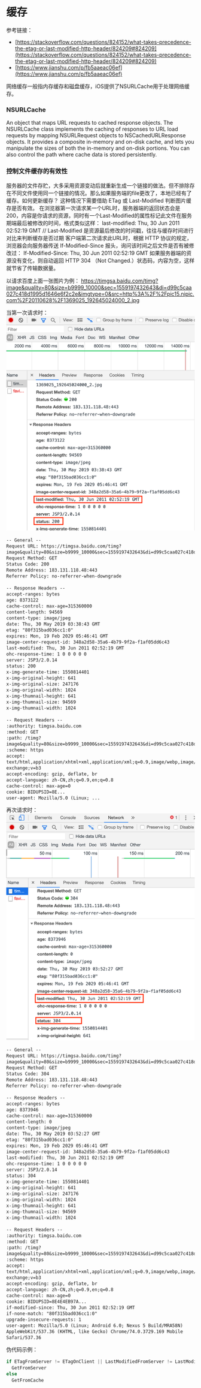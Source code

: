 # 缓存

参考链接：
- [https://stackoverflow.com/questions/824152/what-takes-precedence-the-etag-or-last-modified-http-header/824209#824209](https://stackoverflow.com/questions/824152/what-takes-precedence-the-etag-or-last-modified-http-header/824209#824209)
- [https://www.jianshu.com/p/fb5aaeac06ef](https://www.jianshu.com/p/fb5aaeac06ef)


网络缓存一般指内存缓存和磁盘缓存，iOS提供了NSURLCache用于处理网络缓存。

### NSURLCache
An object that maps URL requests to cached response objects.
The NSURLCache class implements the caching of responses to URL load requests by mapping NSURLRequest objects to NSCachedURLResponse objects. It provides a composite in-memory and on-disk cache, and lets you manipulate the sizes of both the in-memory and on-disk portions. You can also control the path where cache data is stored persistently.

### 控制文件缓存的有效性
服务器的文件存贮，大多采用资源变动后就重新生成一个链接的做法。但不排除存在不同文件使用同一个链接的情况。那么如果服务端的file更改了，本地已经有了缓存。如何更新缓存？
这种情况下需要借助 ETag 或 Last-Modified 判断图片缓存是否有效。
在浏览器第一次请求某一个URL时，服务器端的返回状态会是200，内容是你请求的资源，同时有一个Last-Modified的属性标记此文件在服务期端最后被修改的时间，格式类似这样：
last-modified: Thu, 30 Jun 2011 02:52:19 GMT // Last-Modified 是资源最后修改的时间戳，往往与缓存时间进行对比来判断缓存是否过期
客户端第二次请求此URL时，根据 HTTP 协议的规定，浏览器会向服务器传送 If-Modified-Since 报头，询问该时间之后文件是否有被修改过：
If-Modified-Since: Thu, 30 Jun 2011 02:52:19 GMT
如果服务器端的资源没有变化，则自动返回 HTTP 304 （Not Changed.）状态码，内容为空，这样就节省了传输数据量。

以请求百度上面一张图片为例：
https://timgsa.baidu.com/timg?image&quality=80&size=b9999_10000&sec=1559197432643&di=d99c5caa027c418d1995d1646e6f2c2e&imgtype=0&src=http%3A%2F%2Fpic15.nipic.com%2F20110628%2F1369025_192645024000_2.jpg

当第一次请求时：
![](./images/1.png)

```
-- General --
Request URL: https://timgsa.baidu.com/timg?image&quality=80&size=b9999_10000&sec=1559197432643&di=d99c5caa027c418d1995d1646e6f2c2e&imgtype=0&src=http%3A%2F%2Fpic15.nipic.com%2F20110628%2F1369025_192645024000_2.jpg
Request Method: GET
Status Code: 200 
Remote Address: 183.131.118.48:443
Referrer Policy: no-referrer-when-downgrade

-- Response Headers --
accept-ranges: bytes
age: 8373122
cache-control: max-age=315360000
content-length: 94569
content-type: image/jpeg
date: Thu, 30 May 2019 03:38:43 GMT
etag: "80f315bad036cc1:0"
expires: Mon, 19 Feb 2029 05:46:41 GMT
image-center-request-id: 348a2d58-35a6-4b79-9f2a-f1af05dd6c43
last-modified: Thu, 30 Jun 2011 02:52:19 GMT
ohc-response-time: 1 0 0 0 0 0
server: JSP3/2.0.14
status: 200
x-img-generate-time: 1550814401
x-img-original-height: 641
x-img-original-size: 247176
x-img-original-width: 1024
x-img-thumnail-height: 641
x-img-thumnail-size: 94569
x-img-thumnail-width: 1024

-- Request Headers --
:authority: timgsa.baidu.com
:method: GET
:path: /timg?image&quality=80&size=b9999_10000&sec=1559197432643&di=d99c5caa027c418d1995d1646e6f2c2e&imgtype=0&src=http%3A%2F%2Fpic15.nipic.com%2F20110628%2F1369025_192645024000_2.jpg
:scheme: https
accept: text/html,application/xhtml+xml,application/xml;q=0.9,image/webp,image/apng,*/*;q=0.8,application/signed-exchange;v=b3
accept-encoding: gzip, deflate, br
accept-language: zh-CN,zh;q=0.9,en;q=0.8
cache-control: max-age=0
cookie: BIDUPSID=8E...
user-agent: Mozilla/5.0 (Linux; ...
```
再次请求时：
![](./images/2.png)

```
-- General --
Request URL: https://timgsa.baidu.com/timg?image&quality=80&size=b9999_10000&sec=1559197432643&di=d99c5caa027c418d1995d1646e6f2c2e&imgtype=0&src=http%3A%2F%2Fpic15.nipic.com%2F20110628%2F1369025_192645024000_2.jpg
Request Method: GET
Status Code: 304 
Remote Address: 183.131.118.48:443
Referrer Policy: no-referrer-when-downgrade

-- Response Headers --
accept-ranges: bytes
age: 8373946
cache-control: max-age=315360000
content-length: 0
content-type: image/jpeg
date: Thu, 30 May 2019 03:52:27 GMT
etag: "80f315bad036cc1:0"
expires: Mon, 19 Feb 2029 05:46:41 GMT
image-center-request-id: 348a2d58-35a6-4b79-9f2a-f1af05dd6c43
last-modified: Thu, 30 Jun 2011 02:52:19 GMT
ohc-response-time: 1 0 0 0 0 0
server: JSP3/2.0.14
status: 304
x-img-generate-time: 1550814401
x-img-original-height: 641
x-img-original-size: 247176
x-img-original-width: 1024
x-img-thumnail-height: 641
x-img-thumnail-size: 94569
x-img-thumnail-width: 1024

-- Request Headers --
:authority: timgsa.baidu.com
:method: GET
:path: /timg?image&quality=80&size=b9999_10000&sec=1559197432643&di=d99c5caa027c418d1995d1646e6f2c2e&imgtype=0&src=http%3A%2F%2Fpic15.nipic.com%2F20110628%2F1369025_192645024000_2.jpg
:scheme: https
accept: text/html,application/xhtml+xml,application/xml;q=0.9,image/webp,image/apng,*/*;q=0.8,application/signed-exchange;v=b3
accept-encoding: gzip, deflate, br
accept-language: zh-CN,zh;q=0.9,en;q=0.8
cache-control: max-age=0
cookie: BIDUPSID=8E4E4EB97A...
if-modified-since: Thu, 30 Jun 2011 02:52:19 GMT
if-none-match: "80f315bad036cc1:0"
upgrade-insecure-requests: 1
user-agent: Mozilla/5.0 (Linux; Android 6.0; Nexus 5 Build/MRA58N) AppleWebKit/537.36 (KHTML, like Gecko) Chrome/74.0.3729.169 Mobile Safari/537.36
```

伪代码示例：
```Objective-C
if ETagFromServer != ETagOnClient || LastModifiedFromServer != LastModifiedOnClient
  GetFromServer
else
  GetFromCache
```
